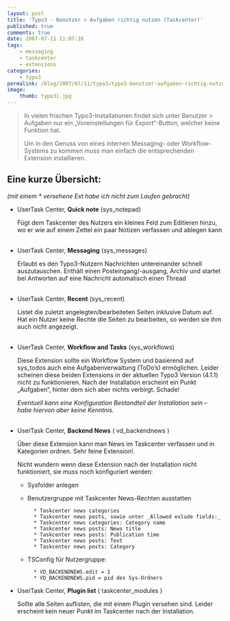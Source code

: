 ```yaml
---
layout: post
title: 'Typo3 - Benutzer > Aufgaben richtig nutzen (Taskcenter)'
published: true
comments: true
date: 2007-07-11 11:07:16
tags:
    - messaging
    - taskcenter
    - extensions
categories:
    - typo3
permalink: /blog/2007/07/11/typo3/typo3-benutzer-aufgaben-richtig-nutzen-taskcenter
image:
    thumb: typo31.jpg
---
```

> In vielen frischen Typo3-Installationen findet sich unter Benutzer > Aufgaben nur ein &#8222;Voreinstellungen für Export&#8220;-Button, welcher keine Funktion hat.
> 
> Um in den Genuss von eines internen Messaging- oder Workflow-Systems zu kommen muss man einfach die entsprechenden Extension installieren.


## Eine kurze Übersicht:

 _(mit einem * versehene Ext habe ich nicht zum Laufen gebracht)_

  * UserTask Center, **Quick note** (sys_notepad)
  
    Fügt dem Taskcenter des Nutzers ein kleines Feld zum Editieren hinzu, wo er wie auf einem Zettel ein paar Notizen verfassen und ablegen kann  
    &nbsp;
    
  * UserTask Center, **Messaging** (sys_messages)
  
    Erlaubt es den Typo3-Nutzern Nachrichten untereinander schnell auszutauschen. Enthält einen Posteingang/-ausgang, Archiv und startet bei Antworten auf eine Nachricht automatisch einen Thread  
    &nbsp;
    
  * UserTask Center, **Recent** (sys_recent)
  
    Listet die zuletzt angelegten/bearbeiteten Seiten inklusive Datum auf. Hat ein Nutzer keine Rechte die Seiten zu bearbeiten, so werden sie ihm auch nicht angezeigt.  
    &nbsp;
    
  * UserTask Center, **Workflow and Tasks** (sys_workflows)
  
    Diese Extension sollte ein Workflow System und basierend auf sys_todos auch eine Aufgabenverwaltung (ToDo&#8217;s) ermöglichen. Leider scheinen diese beiden Extensions in der aktuellen Typo3 Version (4.1.1) nicht zu funktionieren. Nach der Installation erscheint ein Punkt &#8222;Aufgaben&#8220;, hinter dem sich aber nichts verbirgt. Schade!
  
    _Eventuell kann eine Konfiguration Bestandteil der Installation sein &#8211; habe hiervon aber keine Kenntnis._  
    &nbsp;
    
  * UserTask Center, **Backend News** ( vd_backendnews )
  
    Über diese Extension kann man News im Taskcenter verfassen und in Kategorien ordnen. Sehr feine Extension!.
  
    Nicht wundern wenn diese Extension nach der Installation nicht funktioniert, sie muss noch konfiguriert werden: 
    
      * Sysfolder anlegen
      
      * Benutzergruppe mit Taskcenter News-Rechten ausstatten 
      
        ```
          * Taskcenter news categories
          * Taskcenter news posts, sowie unter _Allowed exlude fields:_
          * Taskcenter news categories: Category name
          * Taskcenter news posts: News title
          * Taskcenter news posts: Publication time
          * Taskcenter news posts: Text
          * Taskcenter news posts: Category
        ```
        
      * TSConfig für Nutzergruppe:
      
        ```
          * VD_BACKENDNEWS.edit = 1
          * VD_BACKENDNEWS.pid = pid des Sys-Ordners
        ```

  * UserTask Center, **Plugin list** ( taskcenter_modules )

    Sollte alle Seiten auflisten, die mit einem Plugin versehen sind. Leider erscheint kein neuer Punkt im Taskcenter nach der Installation.